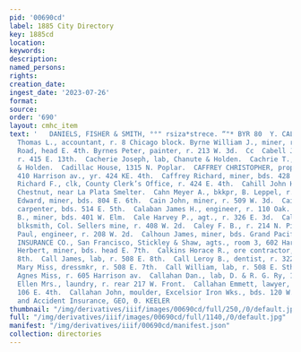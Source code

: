 ```yaml
---
pid: '00690cd'
label: 1885 City Directory
key: 1885cd
location: 
keywords: 
description: 
named_persons: 
rights: 
creation_date: 
ingest_date: '2023-07-26'
format: 
source: 
order: '690'
layout: cmhc_item
text: '   DANIELS, FISHER & SMITH, °°" rsiza*strece. “"* BYR 80  Y. CAL     Byrne
  Thomas L., accountant, r. 8 Chicago block. Byrne William J., miner, r. Stray Horse
  Road, head E. 4th. Byrnes Peter, painter, r. 213 W. 3d.  Cc  Cabell James M., mining,
  r. 415 E. 13th.  Cacherie Joseph, lab, Chanute & Holden.  Cachrie T., lab, Chanute
  & Holden.  Cadillac House, 1315 N. Poplar.  CAFFREY CHRISTOPHER, prop’r The Boston,
  410 Harrison av., yr. 424 KE. 4th.  Caffrey Richard, miner, bds. 428 E. 4th.  Caffrey
  Richard F., clk, County Clerk’s Office, r. 424 E. 4th.  Cahill John H., lab, r.
  Chestnut, near La Plata Smelter.  Cahn Meyer A., bkkpr, B. Leppel, r. 148 E. Chestnut.  Cain
  Edward, miner, bds. 804 E. 6th.  Cain John, miner, r. 509 W. 3d.  Cain William J.,
  carpenter, bds. 514 E. 5th.  Calaban James H., engineer, r. 110 Oak.  Caldwell George
  B., miner, bds. 401 W. Elm.  Cale Harvey P., agt., r. 326 E. 3d.  Caley Byron A.,
  blksmith, Col. Sellers mine, r. 408 W. 2d.  Caley F. B., r. 214 N. Pine.  Caley
  Paul, engineer, r. 208 W. 2d.  Calhoun James, miner, bds. Grand Pacific Hotel.  CALIFORNIA
  INSURANCE CO., San Francisco, Stickley & Shaw, agts., room 3, 602 Harrison av.  Calkins
  Herbert, miner, bds. head E. 7th.  Calkins Horace R., ore contractor, r. 300 E.
  8th.  Call James, lab, r. 508 E. 8th.  Call Leroy B., dentist, r. 322 W. 3d.  Call
  Mary Miss, dressmkr, r. 508 E. 7th.  Call William, lab, r. 508 E. Sth.  Callahan
  Agnes Miss, r. 605 Harrison av.  Callahan Dan., lab, D. & R. G. Ry, 1202 N. Poplar.  Callahan
  Ellen Mrs., laundry, r. rear 217 W. Front.  Callahan Emmett, lawyer, r. room 14,
  106 E. 4th.  Callahan John, moulder, Excelsior Iron Wks., bds. 120 W. 5th.  Life
  and Accident Insurance, GEO, 0. KEELER       '
thumbnail: "/img/derivatives/iiif/images/00690cd/full/250,/0/default.jpg"
full: "/img/derivatives/iiif/images/00690cd/full/1140,/0/default.jpg"
manifest: "/img/derivatives/iiif/00690cd/manifest.json"
collection: directories
---
```


